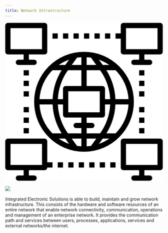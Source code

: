 ```yaml
---
title: Network Intrastructure
---
```


![Netinfra](./images/Networkinfra.png)

<img src="{{ site.baseurl }}/images/Networkinfra.png" height="50%" />

Integrated Electronic Solutions is able to build, maintain and grow network infrastructure. This consists of the hardware and software resources of an entire network that enable network connectivity, communication, operations and management of an enterprise network. It provides the communication path and services between users, processes, applications, services and external networks/the internet.
